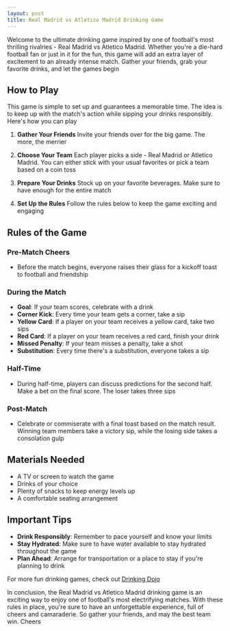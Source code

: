 ```yaml
---
layout: post
title: Real Madrid vs Atletico Madrid Drinking Game
---
```



Welcome to the ultimate drinking game inspired by one of football's most thrilling rivalries - Real Madrid vs Atletico Madrid. Whether you're a die-hard football fan or just in it for the fun, this game will add an extra layer of excitement to an already intense match. Gather your friends, grab your favorite drinks, and let the games begin

## How to Play

This game is simple to set up and guarantees a memorable time. The idea is to keep up with the match's action while sipping your drinks responsibly. Here's how you can play

1. **Gather Your Friends**
   Invite your friends over for the big game. The more, the merrier

2. **Choose Your Team**
   Each player picks a side - Real Madrid or Atletico Madrid. You can either stick with your usual favorites or pick a team based on a coin toss

3. **Prepare Your Drinks**
   Stock up on your favorite beverages. Make sure to have enough for the entire match

4. **Set Up the Rules**
   Follow the rules below to keep the game exciting and engaging

## Rules of the Game

### Pre-Match Cheers
- Before the match begins, everyone raises their glass for a kickoff toast to football and friendship

### During the Match
- **Goal**: If your team scores, celebrate with a drink
- **Corner Kick**: Every time your team gets a corner, take a sip
- **Yellow Card**: If a player on your team receives a yellow card, take two sips
- **Red Card**: If a player on your team receives a red card, finish your drink
- **Missed Penalty**: If your team misses a penalty, take a shot
- **Substitution**: Every time there's a substitution, everyone takes a sip

### Half-Time
- During half-time, players can discuss predictions for the second half. Make a bet on the final score. The loser takes three sips

### Post-Match
- Celebrate or commiserate with a final toast based on the match result. Winning team members take a victory sip, while the losing side takes a consolation gulp

## Materials Needed
- A TV or screen to watch the game
- Drinks of your choice
- Plenty of snacks to keep energy levels up
- A comfortable seating arrangement

## Important Tips

- **Drink Responsibly**: Remember to pace yourself and know your limits
- **Stay Hydrated**: Make sure to have water available to stay hydrated throughout the game
- **Plan Ahead**: Arrange for transportation or a place to stay if you're planning to drink

For more fun drinking games, check out [Drinking Dojo](https://drinkingdojo.com/)

In conclusion, the Real Madrid vs Atletico Madrid drinking game is an exciting way to enjoy one of football's most electrifying matches. With these rules in place, you're sure to have an unforgettable experience, full of cheers and camaraderie. So gather your friends, and may the best team win. Cheers